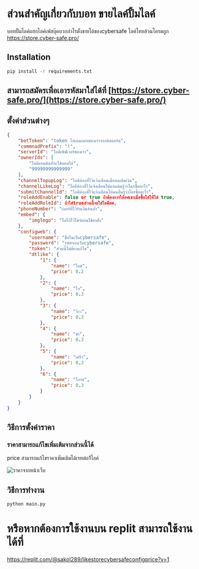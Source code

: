 # ส่วนสำคัญเกี่ยวกับบอท ขายไลค์ปั้มไลค์
บอทปั้มไลค์แฮกไลค์เฟสบุ๊คบวกกำไรตั้งขายได้ของcybersafe ไลค์ไทยล้วนโครตถูก https://store.cyber-safe.pro/
## Installation
```bash
pip install -r requirements.txt
```
## สามารถสมัครเพื่อเอารหัสมาใส่ได้ที่ [https://store.cyber-safe.pro/](https://store.cyber-safe.pro/)
## ตั้งค่าส่วนต่างๆ
```json
{
    "botToken": "token โทเคนบอทของเราจากดิสคอร์ด",
    "commnadPrefix": "!",
    "serverId": "ไอดีเซิฟเวอร์ของเรา",
    "ownerIds": [
        "ไอดีแอดมินที่จะใช้บอทได้",
		"99999999999999"
    ],
    "channelTopupLog": "ไอดีห้องที่ไว้แจ้งเตือนเมื่อคนเติมเงิน",
    "channelLikeLog": "ไอดีห้องที่ไว้แจ้งเตือนให้แอดมินรู้ว่าใครซื้ออะไร",
    "submitChannelId": "ไอดีห้องที่ไว้แจ้งเตือนให้คนอื่นรู้ว่าใครซื้ออะไร",
    "roleAddEnable": false or true ถ้าต้องการให้ยศเขาเมื่อซื้อใส่ให้้ใส่ true,
    "roleAddRoleId": ถ้าใส่trueส่วนนี้จะใส่ไอดียศ,
    "phoneNumber": "เบอร์ที่ไว้รับเงินอังเปา",
    "embed": {
        "imglogo": "โลโก้ไว้โชว์ตอนใช้คำสั่ง"
    },
    "configweb": {
        "username": "ชื่อในเว็บcybersafe",
        "password": "รหัสจากเว็บcybersafe",
        "token": "ส่วนนี้ไม่ต้องแก้ไข",
		"dtlike": {
            "1": {
                "name": "ไลค์",
                "price": 0.2
            },
            "2": {
                "name": "ใจ",
                "price": 0.3
            },
            "3": {
                "name": "ว้าว",
                "price": 0.3
            },
            "4": {
                "name": "ขำ",
                "price": 0.3
            },
            "5": {
                "name": "เศร้า",
                "price": 0.3
            },
            "6": {
                "name": "โกรธ",
                "price": 0.3
            }
        } 
	}
}

```


## วิธีการตั้งค่าราคา
### ราคาสามารถแก้ไขเพิ่มเติมจากส่วนนี้ได้
price สามารถแก้ไขราคาเพิ่มเติมได้เรทต่อ1ไลค์

![ราคาจากหน้าเว็บ](https://i.ibb.co/MVH38Fm/2024-03-08-172456.png)


## วิธีการทำงาน
```bash
python main.py
```
# หรือหากต้องการใช้งานบน replit สามารถใช้งานได้ที่
https://replit.com/@sakol289/likestorecybersafeconfigprice?v=1
